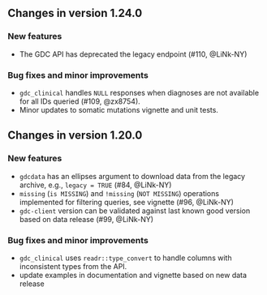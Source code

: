 ## Changes in version 1.24.0

### New features

* The GDC API has deprecated the legacy endpoint (#110, @LiNk-NY) 

### Bug fixes and minor improvements

* `gdc_clinical` handles `NULL` responses when diagnoses are not available for
all IDs queried (#109, @zx8754).
* Minor updates to somatic mutations vignette and unit tests.

## Changes in version 1.20.0

### New features

* `gdcdata` has an ellipses argument to download data from the legacy archive,
  e.g., `legacy = TRUE` (#84, @LiNk-NY)
* `missing` (`is MISSING`) and `!missing` (`NOT MISSING`) operations implemented
for filtering queries, see vignette (#96, @LiNk-NY)
* `gdc-client` version can be validated against last known good version based on
data release (#99, @LiNk-NY)

### Bug fixes and minor improvements

* `gdc_clinical` uses `readr::type_convert` to handle columns with inconsistent
  types from the API.
* update examples in documentation and vignette based on new data release

